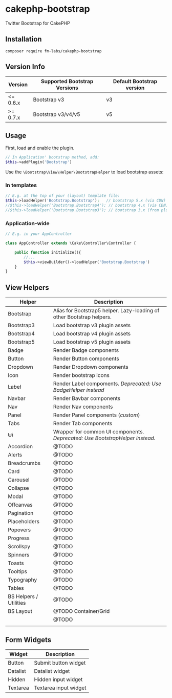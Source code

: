 # cakephp-bootstrap

Twitter Bootstrap for CakePHP


## Installation

    composer require fm-labs/cakephp-bootstrap


## Version Info

| Version   | Supported Bootstrap Versions | Default Bootstrap version |
|-----------|------------------------------|---------------------------|
| \<= 0.6.x | Bootstrap v3                 | v3                        |
| \>= 0.7.x | Bootstrap v3/v4/v5           | v5                        |



## Usage

First, load and enable the plugin.
```php
// In Application' bootstrap method, add:
$this->addPlugin('Bootstrap')
```


Use the `\Bootstrap\View\Helper\BootstrapHelper` to load bootstrap assets:


### In templates

```php
// E.g. at the top of your (layout) template file:
$this->loadHelper('Bootstrap.Bootstrap');   // bootstrap 5.x (via CDN)
//$this->loadHelper('Bootstrap.Bootstrap4'); // bootstrap 4.x (via CDN)
//$this->loadHelper('Bootstrap.Bootstrap3'); // bootstrap 3.x (from plugin webroot)
```

### Application-wide

```php
// E.g. in your AppController

class AppController extends \Cake\Controller\Controller {

    public function initialize(){
        //...
        $this->viewBuilder()->loadHelper('Bootstrap.Bootstrap')
    }
}
```


## View Helpers

| Helper                 | Description                                                                  |
|------------------------|------------------------------------------------------------------------------|
| Bootstrap              | Alias for Bootstrap5 helper. Lazy-loading of other Bootstrap helpers.        |
| Bootstrap3             | Load bootstrap v3 plugin assets                                              |
| Bootstrap4             | Load bootstrap v4 plugin assets                                              |
| Bootstrap5             | Load bootstrap v5 plugin assets                                              |
| Badge                  | Render Badge components                                                      |
| Button                 | Render Button components                                                     |
| Dropdown               | Render Dropdown components                                                   |
| Icon                   | Render bootstrap icons                                                       |
| ~~Label~~              | Render Label compoments. *Deprecated: Use BadgeHelper instead*               |
| Navbar                 | Render Bavbar components                                                     |
| Nav                    | Render Nav components                                                        |
| Panel                  | Render Panel components (*custom*)                                           |
| Tabs                   | Render Tab components                                                        |
| ~~Ui~~                 | Wrapper for common UI components. *Deprecated: Use BootstrapHelper instead.* |
| Accordion              | @TODO                                                                        |
| Alerts                 | @TODO                                                                        |
| Breadcrumbs            | @TODO                                                                        |
| Card                   | @TODO                                                                        |
| Carousel               | @TODO                                                                        |
| Collapse               | @TODO                                                                        |
| Modal                  | @TODO                                                                        |
| Offcanvas              | @TODO                                                                        |
| Pagination             | @TODO                                                                        |
| Placeholders           | @TODO                                                                        |
| Popovers               | @TODO                                                                        |
| Progress               | @TODO                                                                        |
| Scrollspy              | @TODO                                                                        |
| Spinners               | @TODO                                                                        |
| Toasts                 | @TODO                                                                        |
| Tooltips               | @TODO                                                                        |
| Typography             | @TODO                                                                        |
| Tables                 | @TODO                                                                        |
| BS Helpers / Utilities | @TODO                                                                        |
| BS Layout              | @TODO Container/Grid                                                         |
|                        | @TODO                                                                        |
|                        |                                                                              |


## Form Widgets


| Widget   | Description           |
|----------|-----------------------|
| Button   | Submit button widget  |
| Datalist | Datalist widget       |
| Hidden   | Hidden input widget   |
| Textarea | Textarea input widget |
